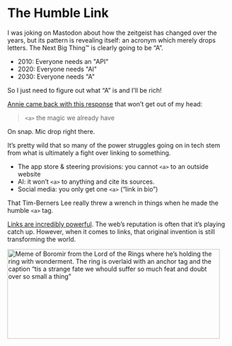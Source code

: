 # The Humble Link

I was joking on Mastodon about how the zeitgeist has changed over the years, but its pattern is revealing itself: an acronym which merely drops letters. The Next Big Thing™ is clearly going to be “A”.

- 2010: Everyone needs an "API"
- 2020: Everyone needs "AI"
- 2030: Everyone needs "A"

So I just need to figure out what “A” is and I’ll be rich!

[Annie came back with this response](https://social.lol/@anniegreens/113040651011794507) that won’t get out of my head:

> `<a>` the magic we already have

On snap. Mic drop right there.

It’s pretty wild that so many of the power struggles going on in tech stem from what is ultimately a fight over linking to something.

- The app store & steering provisions: you cannot `<a>` to an outside website
- AI: it won’t `<a>` to anything and cite its sources.
- Social media: you only get one `<a>` (“link in bio”)

That Tim-Berners Lee really threw a wrench in things when he made the humble `<a>` tag.

[Links are incredibly powerful](https://blog.jim-nielsen.com/2021/the-power-of-the-link/). The web’s reputation is often that it’s playing catch up. However, when it comes to links, that original invention is still transforming the world.

<img src="https://cdn.jim-nielsen.com/blog/2024/boromir-a.jpg" width="480" height="202" alt="Meme of Boromir from the Lord of the Rings where he’s holding the ring with wonderment. The ring is overlaid with an anchor tag and the caption “tis a strange fate we whould suffer so much feat and doubt over so small a thing”" />

